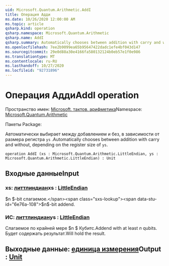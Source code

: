 ```yaml
---
uid: Microsoft.Quantum.Arithmetic.AddI
title: Операция Адди
ms.date: 10/26/2020 12:00:00 AM
ms.topic: article
qsharp.kind: operation
qsharp.namespace: Microsoft.Quantum.Arithmetic
qsharp.name: AddI
qsharp.summary: Automatically chooses between addition with carry and without, depending on the register size of `ys`.
ms.openlocfilehash: 7ee2b9099ea65b95647422dadc1efe4bf043d147
ms.sourcegitcommit: 29e0d88a30e4166fa580132124b0eb57e1f0e986
ms.translationtype: MT
ms.contentlocale: ru-RU
ms.lasthandoff: 10/27/2020
ms.locfileid: "92731896"
---
```

# <a name="addi-operation"></a><span data-ttu-id="6e76a-102">Операция Адди</span><span class="sxs-lookup"><span data-stu-id="6e76a-102">AddI operation</span></span>

<span data-ttu-id="6e76a-103">Пространство имен: [Microsoft. тактов. арифметика](xref:Microsoft.Quantum.Arithmetic)</span><span class="sxs-lookup"><span data-stu-id="6e76a-103">Namespace: [Microsoft.Quantum.Arithmetic](xref:Microsoft.Quantum.Arithmetic)</span></span>

<span data-ttu-id="6e76a-104">Пакеты [](https://nuget.org/packages/)</span><span class="sxs-lookup"><span data-stu-id="6e76a-104">Package: [](https://nuget.org/packages/)</span></span>


<span data-ttu-id="6e76a-105">Автоматически выбирает между добавлением и без, в зависимости от размера регистра `ys` .</span><span class="sxs-lookup"><span data-stu-id="6e76a-105">Automatically chooses between addition with carry and without, depending on the register size of `ys`.</span></span>

```qsharp
operation AddI (xs : Microsoft.Quantum.Arithmetic.LittleEndian, ys : Microsoft.Quantum.Arithmetic.LittleEndian) : Unit
```


## <a name="input"></a><span data-ttu-id="6e76a-106">Входные данные</span><span class="sxs-lookup"><span data-stu-id="6e76a-106">Input</span></span>

### <a name="xs--littleendian"></a><span data-ttu-id="6e76a-107">xs: [литтлиндиан](xref:Microsoft.Quantum.Arithmetic.LittleEndian)</span><span class="sxs-lookup"><span data-stu-id="6e76a-107">xs : [LittleEndian](xref:Microsoft.Quantum.Arithmetic.LittleEndian)</span></span>

<span data-ttu-id="6e76a-108">$n $-bit слагаемое.</span><span class="sxs-lookup"><span data-stu-id="6e76a-108">$n$-bit addend.</span></span>


### <a name="ys--littleendian"></a><span data-ttu-id="6e76a-109">ИС: [литтлиндиан](xref:Microsoft.Quantum.Arithmetic.LittleEndian)</span><span class="sxs-lookup"><span data-stu-id="6e76a-109">ys : [LittleEndian](xref:Microsoft.Quantum.Arithmetic.LittleEndian)</span></span>

<span data-ttu-id="6e76a-110">Слагаемое по крайней мере $n $ Кубитс.</span><span class="sxs-lookup"><span data-stu-id="6e76a-110">Addend with at least $n$ qubits.</span></span> <span data-ttu-id="6e76a-111">Будет содержать результат.</span><span class="sxs-lookup"><span data-stu-id="6e76a-111">Will hold the result.</span></span>



## <a name="output--unit"></a><span data-ttu-id="6e76a-112">Выходные данные: [единица измерения](xref:microsoft.quantum.lang-ref.unit)</span><span class="sxs-lookup"><span data-stu-id="6e76a-112">Output : [Unit](xref:microsoft.quantum.lang-ref.unit)</span></span>

